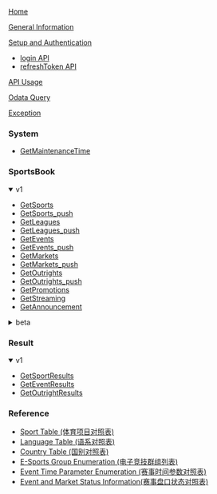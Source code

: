 [Home](https://github.com/j33app2/sports/wiki)

[General Information](/j33app2/sports/wiki/General-Information/)

[Setup and Authentication](/j33app2/sports/wiki/Setup-and-Authentication)
- [login API](/j33app2/sports/wiki/Login-API)
- [refreshToken API](/j33app2/sports/wiki/RefreshToken-API)
 
[API Usage](/j33app2/sports/wiki/API-usage)

[Odata Query](/j33app2/sports/wiki/Odata-Query)

[Exception](/j33app2/sports/wiki/Exception)

### System
- [GetMaintenanceTime](/j33app2/sports/wiki/GetMaintenanceTime)

### SportsBook

<details open><summary>v1</summary>

- [GetSports](/j33app2/sports/wiki/GetSports)
- [GetSports_push](/j33app2/sports/wiki/GetSports-push)
- [GetLeagues](/j33app2/sports/wiki/GetLeagues)
- [GetLeagues_push](/j33app2/sports/wiki/GetLeagues-push)
- [GetEvents](/j33app2/sports/wiki/GetEvents)
- [GetEvents_push](/j33app2/sports/wiki/GetEvents-push)
- [GetMarkets](/j33app2/sports/wiki/GetMarkets)
- [GetMarkets_push](/j33app2/sports/wiki/GetMarkets-push)
- [GetOutrights](/j33app2/sports/wiki/GetOutrights)
- [GetOutrights_push](/j33app2/sports/wiki/GetOutrights-push)
- [GetPromotions](/j33app2/sports/wiki/GetPromotions)
- [GetStreaming](/j33app2/sports/wiki/GetStreaming)
- [GetAnnouncement](/j33app2/sports/wiki/GetAnnouncement) 
</details>

<details><summary>beta</summary>

- [(beta) GetSports](/j33app2/sports/wiki/beta-GetSports)
- [(beta) GetSports_push](/j33app2/sports/wiki/beta-GetSports-push)
- [(beta) GetLeagues](/j33app2/sports/wiki/beta-GetLeagues)
- [(beta) GetLeagues_push](/j33app2/sports/wiki/beta-GetLeagues-push)
- [(beta) GetEvents](/j33app2/sports/wiki/beta-GetEvents)
- [(beta) GetEvents_push](/j33app2/sports/wiki/beta-GetEvents-push)
- [(beta) GetMarkets](/j33app2/sports/wiki/beta-GetMarkets)
- [(beta) GetMarkets_push](/j33app2/sports/wiki/beta-GetMarkets-push)
- [(beta) GetOutrights](/j33app2/sports/wiki/beta-GetOutrights)
- [(beta) GetOutrights_push](/j33app2/sports/wiki/beta-GetOutrights-push)
- [(beta) GetPromotions](/j33app2/sports/wiki/beta-GetPromotions)
- [(beta) GetStreaming](/j33app2/sports/wiki/beta-GetStreaming)
- [(beta) GetAnnouncement](/j33app2/sports/wiki/beta-GetAnnouncement)
</details>

### Result

<details open><summary>v1</summary>

- [GetSportResults](/j33app2/sports/wiki/GetSportResults)
- [GetEventResults](/j33app2/sports/wiki/GetEventResults)
- [GetOutrightResults](/j33app2/sports/wiki/GetOutrightResults)
</details>

### Reference 
- [Sport Table (体育项目对照表)](/j33app2/sports/wiki/Sport-Table)
- [Language Table (语系对照表)](/j33app2/sports/wiki/Language-Table)
- [Country Table (国别对照表)](/j33app2/sports/wiki/Country-Table)
- [E-Sports Group Enumeration (电子竞技群组列表)](/j33app2/sports/wiki/E-Sports-Group-Enumeration)
- [Event Time Parameter Enumeration (赛事时间参数对照表)](/j33app2/sports/wiki/Event-Time-Parameter-Enumeration)
- [Event and Market Status Information(赛事盘口状态对照表)](/j33app2/sports/wiki/Event-Market-Status-Description)
